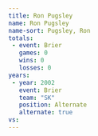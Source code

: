 ```yaml
---
title: Ron Pugsley
name: Ron Pugsley
name-sort: Pugsley, Ron
totals:
 - event: Brier
   games: 0
   wins: 0
   losses: 0
years:
 - year: 2002
   event: Brier
   team: "SK"
   position: Alternate
   alternate: true
vs:
---
```

